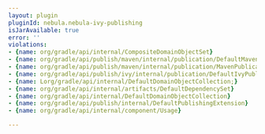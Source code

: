 ```yaml
---
layout: plugin
pluginId: nebula.nebula-ivy-publishing
isJarAvailable: true
error: ''
violations:
- {name: org/gradle/api/internal/CompositeDomainObjectSet}
- {name: org/gradle/api/publish/maven/internal/publication/DefaultMavenPublication}
- {name: org/gradle/api/publish/maven/internal/publication/MavenPublicationInternal}
- {name: org/gradle/api/publish/ivy/internal/publication/DefaultIvyPublication}
- {name: Lorg/gradle/api/internal/DefaultDomainObjectCollection;}
- {name: org/gradle/api/internal/artifacts/DefaultDependencySet}
- {name: org/gradle/api/internal/DefaultDomainObjectCollection}
- {name: org/gradle/api/publish/internal/DefaultPublishingExtension}
- {name: org/gradle/api/internal/component/Usage}

---
```


